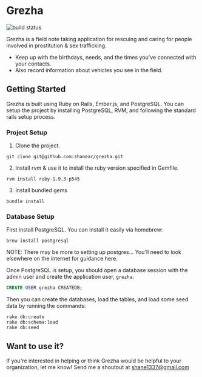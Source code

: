 # Grezha
![build status](https://travis-ci.org/shanear/grezha.svg)

Grezha is a field note taking application for rescuing and caring for people
involved in prostitution & sex trafficking.

* Keep up with the birthdays, needs, and the times you've connected with
  your contacts.
* Also record information about vehicles you see in the field.


## Getting Started

Grezha is built using Ruby on Rails, Ember.js, and PostgreSQL. You can setup the
project by installing PostgreSQL, RVM, and following the standard rails setup
process.

### Project Setup

1) Clone the project.
```
git clone git@github.com:shanear/grezha.git
```

2) Install rvm & use it to install the ruby version specified in Gemfile.
```
rvm install ruby-1.9.3-p545
```

3) Install bundled gems
```
bundle install
```

### Database Setup

First install PostgreSQL. You can install it easily via homebrew:
```
brew install postgresql
```

NOTE: There may be more to setting up postgres... You'll need to look elsewhere on the internet for guidance here.

Once PostgreSQL is setup, you should open a database session with the admin user and create the application user, `grezha`:
```sql
CREATE USER grezha CREATEDB;
```

Then you can create the databases, load the tables, and load some seed data by running
the commands:
```
rake db:create
rake db:schema:load
rake db:seed
```

## Want to use it?

If you're interested in helping or think Grezha would be helpful to your
organization, let me know! Send me a shoutout at shane1337@gmail.com

